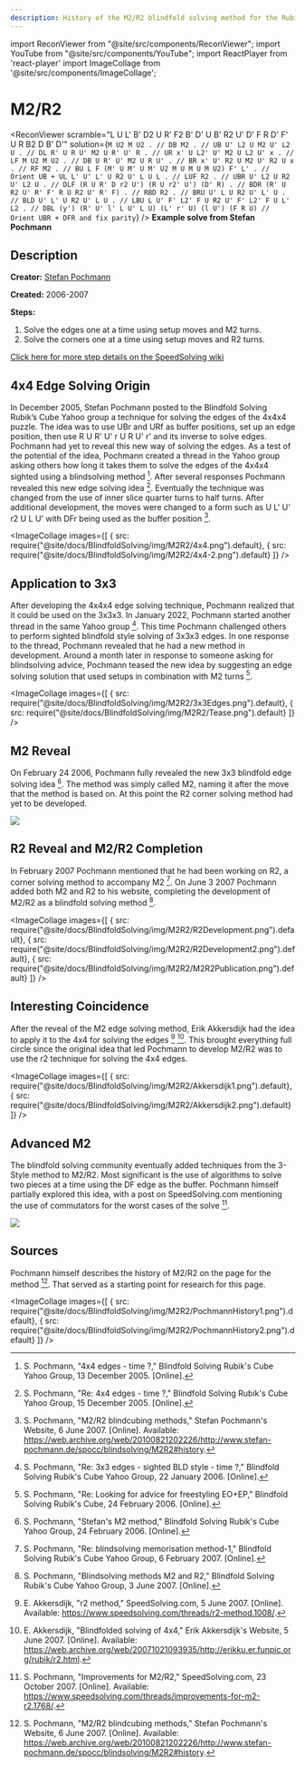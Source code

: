 ```yaml
---
description: History of the M2/R2 blindfold solving method for the Rubik's Cube.
---
```


import ReconViewer from "@site/src/components/ReconViewer";
import YouTube from "@site/src/components/YouTube";
import ReactPlayer from 'react-player'
import ImageCollage from '@site/src/components/ImageCollage';

# M2/R2

<ReconViewer
scramble="L U L' B' D2 U R' F2 B' D' U B' R2 U' D' F R D' F' U R B2 D B' D'"
solution={`M U2 M U2 . // DB
M2 . // UB
U' L2 U M2 U' L2 U . // DL
R' U R U' M2 U R' U' R . // UR
x' U L2' U' M2 U L2 U' x . // LF
M U2 M U2 . // DB
U R' U' M2 U R U' . // BR
x' U' R2 U M2 U' R2 U x . // RF
M2 . // BU
L F (M' U M' U M' U2 M U M U M U2) F' L' . // Orient UB + UL
L' U' L' U R2 U' L U L . // LUF
R2 . // UBR
U' L2 U R2 U' L2 U . // DLF
(R U R' D r2 U') (R U r2' U') (D' R) . // BDR
(R' U R2 U' R' F' R U R2 U' R' F) . // RBD
R2 . // BRU
U' L U R2 U' L' U . // BLD
U' L' U R2 U' L U . // LBU
L U' F' L2' F U R2 U' F' L2' F U L' L2 . // DBL
(y') (R' U' l' L U' L U) (L' r' U) (l U') (F R U) // Orient UBR + DFR and fix parity`}
/>
**Example solve from Stefan Pochmann**

## Description

**Creator:** [Stefan Pochmann](CubingContributors/MethodDevelopers.md#pochmann-stefan)

**Created:** 2006-2007

**Steps:**

1. Solve the edges one at a time using setup moves and M2 turns.
2. Solve the corners one at a time using setup moves and R2 turns.

[Click here for more step details on the SpeedSolving wiki](https://www.speedsolving.com/wiki/index.php?title=M2/R2)

## 4x4 Edge Solving Origin

In December 2005, Stefan Pochmann posted to the Blindfold Solving Rubik’s Cube Yahoo group a technique for solving the edges of the 4x4x4 puzzle. The idea was to use UBr and URf as buffer positions, set up an edge position, then use R U R' U' r U R U' r' and its inverse to solve edges. Pochmann had yet to reveal this new way of solving the edges. As a test of the potential of the idea, Pochmann created a thread in the Yahoo group asking others how long it takes them to solve the edges of the 4x4x4 sighted using a blindsolving method [^1]. After several responses Pochmann revealed this new edge solving idea [^2]. Eventually the technique was changed from the use of inner slice quarter turns to half turns. After additional development, the moves were changed to a form such as U L' U' r2 U L U' with DFr being used as the buffer position [^3].

<ImageCollage
images={[
{ src: require("@site/docs/BlindfoldSolving/img/M2R2/4x4.png").default},
{ src: require("@site/docs/BlindfoldSolving/img/M2R2/4x4-2.png").default}
]}
/>

## Application to 3x3

After developing the 4x4x4 edge solving technique, Pochmann realized that it could be used on the 3x3x3. In January 2022, Pochmann started another thread in the same Yahoo group [^4]. This time Pochmann challenged others to perform sighted blindfold style solving of 3x3x3 edges. In one response to the thread, Pochmann revealed that he had a new method in development. Around a month later in response to someone asking for blindsolving advice, Pochmann teased the new idea by suggesting an edge solving solution that used setups in combination with M2 turns [^5].

<ImageCollage
images={[
{ src: require("@site/docs/BlindfoldSolving/img/M2R2/3x3Edges.png").default},
{ src: require("@site/docs/BlindfoldSolving/img/M2R2/Tease.png").default}
]}
/>

## M2 Reveal

On February 24 2006, Pochmann fully revealed the new 3x3 blindfold edge solving idea [^6]. The method was simply called M2, naming it after the move that the method is based on. At this point the R2 corner solving method had yet to be developed.

![](../img/M2R2/M2Release.png)

## R2 Reveal and M2/R2 Completion

In February 2007 Pochmann mentioned that he had been working on R2, a corner solving method to accompany M2 [^7]. On June 3 2007 Pochmann added both M2 and R2 to his website, completing the development of M2/R2 as a blindfold solving method [^8].

<ImageCollage
images={[
{ src: require("@site/docs/BlindfoldSolving/img/M2R2/R2Development.png").default},
{ src: require("@site/docs/BlindfoldSolving/img/M2R2/R2Development2.png").default},
{ src: require("@site/docs/BlindfoldSolving/img/M2R2/M2R2Publication.png").default}
]}
/>

## Interesting Coincidence

After the reveal of the M2 edge solving method, Erik Akkersdijk had the idea to apply it to the 4x4 for solving the edges [^9] [^10]. This brought everything full circle since the original idea that led Pochmann to develop M2/R2 was to use the r2 technique for solving the 4x4 edges.

<ImageCollage
images={[
{ src: require("@site/docs/BlindfoldSolving/img/M2R2/Akkersdijk1.png").default},
{ src: require("@site/docs/BlindfoldSolving/img/M2R2/Akkersdijk2.png").default}
]}
/>

## Advanced M2

The blindfold solving community eventually added techniques from the 3-Style method to M2/R2. Most significant is the use of algorithms to solve two pieces at a time using the DF edge as the buffer. Pochmann himself partially explored this idea, with a post on SpeedSolving.com mentioning the use of commutators for the worst cases of the solve [^11].

![](../img/M2R2/AdvancedM2.png)

## Sources

Pochmann himself describes the history of M2/R2 on the page for the method [^3]. That served as a starting point for research for this page.

<ImageCollage
images={[
{ src: require("@site/docs/BlindfoldSolving/img/M2R2/PochmannHistory1.png").default},
{ src: require("@site/docs/BlindfoldSolving/img/M2R2/PochmannHistory2.png").default}
]}
/>

[^1]: S. Pochmann, "4x4 edges - time ?," Blindfold Solving Rubik's Cube Yahoo Group, 13 December 2005. [Online].

[^2]: S. Pochmann, "Re: 4x4 edges - time ?," Blindfold Solving Rubik's Cube Yahoo Group, 15 December 2005. [Online].

[^3]: S. Pochmann, "M2/R2 blindcubing methods," Stefan Pochmann's Website, 6 June 2007. [Online]. Available: https://web.archive.org/web/20100821202226/http://www.stefan-pochmann.de/spocc/blindsolving/M2R2#history.

[^4]: S. Pochmann, "Re: 3x3 edges - sighted BLD style - time ?," Blindfold Solving Rubik's Cube Yahoo Group, 22 January 2006. [Online].

[^5]: S. Pochmann, "Re: Looking for advice for freestyling EO+EP," Blindfold Solving Rubik's Cube, 24 February 2006. [Online].

[^6]: S. Pochmann, "Stefan's M2 method," Blindfold Solving Rubik's Cube Yahoo Group, 24 February 2006. [Online].

[^7]: S. Pochmann, "Re: blindsolving memorisation method-1," Blindfold Solving Rubik's Cube Yahoo Group, 6 February 2007. [Online].

[^8]: S. Pochmann, "Blindsolving methods M2 and R2," Blindfold Solving Rubik's Cube Yahoo Group, 3 June 2007. [Online].

[^9]: E. Akkersdijk, "r2 method," SpeedSolving.com, 5 June 2007. [Online]. Available: https://www.speedsolving.com/threads/r2-method.1008/.

[^10]: E. Akkersdijk, "Blindfolded solving of 4x4," Erik Akkersdijk's Website, 5 June 2007. [Online]. Available: https://web.archive.org/web/20071021093935/http://erikku.er.funpic.org/rubik/r2.html.

[^11]: S. Pochmann, "Improvements for M2/R2," SpeedSolving.com, 23 October 2007. [Online]. Available: https://www.speedsolving.com/threads/improvements-for-m2-r2.1768/.